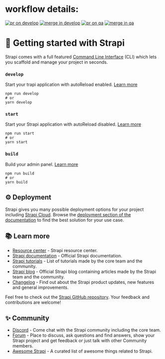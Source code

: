 # workflow details:
[![pr on develop](https://github.com/Affinity-Education/portal-service-cms/actions/workflows/k8s-portal-dev-pr.yml/badge.svg)](https://github.com/Affinity-Education/portal-service-cms/actions/workflows/k8s-portal-dev-pr.yml)
[![merge in develop](https://github.com/Affinity-Education/portal-service-cms/actions/workflows/k8s-portal-dev.yml/badge.svg)](https://github.com/Affinity-Education/portal-service-cms/actions/workflows/k8s-portal-dev.yml)
[![pr on qa](https://github.com/Affinity-Education/portal-service-cms/actions/workflows/k8s-ps-qa-pr.yml/badge.svg)](https://github.com/Affinity-Education/portal-service-cms/actions/workflows/k8s-ps-qa-pr.yml)
[![merge in qa](https://github.com/Affinity-Education/portal-service-cms/actions/workflows/k8s-ps-qa.yml/badge.svg)](https://github.com/Affinity-Education/portal-service-cms/actions/workflows/k8s-ps-qa.yml)


# 🚀 Getting started with Strapi

Strapi comes with a full featured [Command Line Interface](https://docs.strapi.io/dev-docs/cli) (CLI) which lets you scaffold and manage your project in seconds.

### `develop`

Start your trapi application with autoReload enabled. [Learn more](https://docs.strapi.io/dev-docs/cli#strapi-develop)

```
npm run develop
# or
yarn develop
```

### `start`

Start your Strapi application with autoReload disabled. [Learn more](https://docs.strapi.io/dev-docs/cli#strapi-start)

```
npm run start
# or
yarn start
```

### `build`

Build your admin panel. [Learn more](https://docs.strapi.io/dev-docs/cli#strapi-build)

```
npm run build
# or
yarn build
```

## ⚙️ Deployment

Strapi gives you many possible deployment options for your project including [Strapi Cloud](https://cloud.strapi.io). Browse the [deployment section of the documentation](https://docs.strapi.io/dev-docs/deployment) to find the best solution for your use case.

## 📚 Learn more

- [Resource center](https://strapi.io/resource-center) - Strapi resource center.
- [Strapi documentation](https://docs.strapi.io) - Official Strapi documentation.
- [Strapi tutorials](https://strapi.io/tutorials) - List of tutorials made by the core team and the community.
- [Strapi blog](https://strapi.io/blog) - Official Strapi blog containing articles made by the Strapi team and the community.
- [Changelog](https://strapi.io/changelog) - Find out about the Strapi product updates, new features and general improvements.

Feel free to check out the [Strapi GitHub repository](https://github.com/strapi/strapi). Your feedback and contributions are welcome!

## ✨ Community

- [Discord](https://discord.strapi.io) - Come chat with the Strapi community including the core team.
- [Forum](https://forum.strapi.io/) - Place to discuss, ask questions and find answers, show your Strapi project and get feedback or just talk with other Community members.
- [Awesome Strapi](https://github.com/strapi/awesome-strapi) - A curated list of awesome things related to Strapi.

